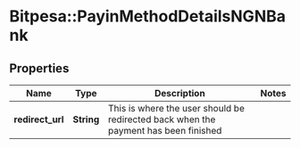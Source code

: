 # Bitpesa::PayinMethodDetailsNGNBank

## Properties
Name | Type | Description | Notes
------------ | ------------- | ------------- | -------------
**redirect_url** | **String** | This is where the user should be redirected back when the payment has been finished | 


